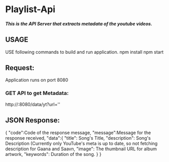 # Playlist-Api

##### This is the API Server that extracts metadata of the youtube videos.

## USAGE
USE following commands to build and run application.
npm install
npm start

## Request:
Application runs on port 8080

### GET API to get Metadata: 
http://<hostname>:8080/data/yt?url='<youtube url here>'

## JSON Response:

{
  "code":Code of the response message,
  "message":Message for the response received,
  "data":{
      "title": Song's Title,
      "description": Song's Description (Currently only YouTube's meta is up to date, so not fetching description for Gaana and Saavn,
      "image": The thumbnail URL for album artwork,
      "keywords": Duration of the song.
        }
}


